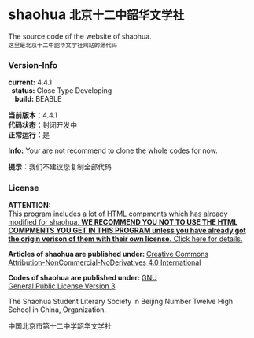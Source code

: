 <h1>shaohua <small>北京十二中韶华文学社</small></h1>
<p>The source code of the website of shaohua.<br/>
<small>这里是北京十二中韶华文学社网站的源代码</small>
</p>
<h3>Version-Info</h3>
<p><b>current:</b>&nbsp;4.4.1<br/>
<b>&nbsp;&nbsp;status:</b>&nbsp;Close Type Developing<br/>
<b>&nbsp;&nbsp;&nbsp;&nbsp;build:</b>&nbsp;BEABLE</p>
<p><b>当前版本：</b>4.4.1<br/>
<b>代码状态：</b>封闭开发中<br/>
<b>正常运行：</b>是</p>
<p><b>Info:</b> Your are not recommend to clone the whole codes for now.</p>
<p><b>提示：</b>我们不建议您复制全部代码</p>
<h3>License</h3>
<p><b>ATTENTION:</b><br>
<a href="https://github.com/bj12shaohua/bj12shaohua.github.io/blob/master/LICENSE">This program includes a lot of HTML compments which has already modified for shaohua. <b>WE RECOMMEND YOU NOT TO USE THE HTML COMPMENTS YOU GET IN THIS PROGRAM unless you have already got the origin verison of them with their own license.</b> Click here for details.</a></p>
<p><b>Articles of shaohua are published under: </b><a href="http://creativecommons.org/licenses/by-nc-nd/4.0/legalcode">Creative Commons<br/>Attribution-NonCommercial-NoDerivatives 4.0 International</a></p>
<p><b>Codes of shaohua are published under: </b><a href="http://www.gnu.org/copyleft/gpl.html">GNU<br/>
General Public License Version 3</a></p>
<p>The Shaohua Student Literary Society in Beijing Number Twelve High School in China, Organization.</p>
<p>中国北京市第十二中学韶华文学社</p>

